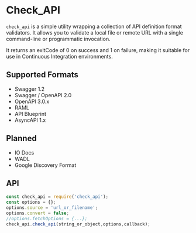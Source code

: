 # Check_API

`check_api` is a simple utility wrapping a collection of API definition format validators. It allows you to validate a local file or remote URL with a single command-line or programmatic invocation.

It returns an exitCode of 0 on success and 1 on failure, making it suitable for use in Continuous Integration environments.

## Supported Formats

* Swagger 1.2
* Swagger / OpenAPI 2.0
* OpenAPI 3.0.x
* RAML 
* API Blueprint
* AsyncAPI 1.x

## Planned

* IO Docs
* WADL
* Google Discovery Format

## API

```javascript
const check_api = require('check_api');
const options = {};
options.source = 'url_or_filename';
options.convert = false; 
//options.fetchOptions = {...};
check_api.check_api(string_or_object,options,callback);
```
